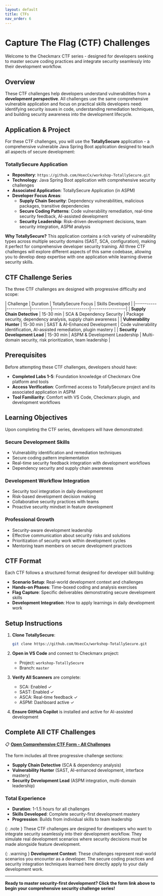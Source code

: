 ```yaml
---
layout: default
title: CTFs
nav_order: 6
---
```


# Capture The Flag (CTF) Challenges

Welcome to the Checkmarx CTF series - designed for developers seeking to master secure coding practices and integrate security seamlessly into their development workflow.

## Overview

These CTF challenges help developers understand vulnerabilities from a **development perspective**. All challenges use the same comprehensive vulnerable application and focus on practical skills developers need: identifying security issues in code, understanding remediation techniques, and building security awareness into the development lifecycle.

## Application & Project

For these CTF challenges, you will use the **TotallySecure** application - a comprehensive vulnerable Java Spring Boot application designed to teach all aspects of secure development:

### **TotallySecure Application**
- **Repository**: `https://github.com/HsecCx/workshop-TotallySecure.git` 
- **Technology**: Java Spring Boot application with comprehensive security challenges
- **Associated Application**: TotallySecure Application (in ASPM)
- **Developer Focus Areas**:
  - **Supply Chain Security**: Dependency vulnerabilities, malicious packages, transitive dependencies
  - **Secure Coding Patterns**: Code vulnerability remediation, real-time security feedback, AI-assisted development
  - **Security Leadership**: Risk-driven development decisions, team security integration, ASPM analysis

**Why TotallySecure?** This application contains a rich variety of vulnerability types across multiple security domains (SAST, SCA, configuration), making it perfect for comprehensive developer security training. All three CTF challenges will explore different aspects of this same codebase, allowing you to develop deep expertise with one application while learning diverse security skills.

## CTF Challenge Series

The three CTF challenges are designed with progressive difficulty and scope:

| Challenge | Duration | TotallySecure Focus | Skills Developed |
|-----------|------------|----------|-------------------|------------------|
| **Supply Chain Detective**  | 15-30 min | SCA & Dependency Security | Package security, dependency analysis, supply chain awareness |
| **Vulnerability Hunter**  | 15-30 min | SAST & AI-Enhanced Development | Code vulnerability identification, AI-assisted remediation, plugin mastery |
| **Security Development Lead**  | 15-30 min | ASPM & Development Leadership | Multi-domain security, risk prioritization, team leadership |

## Prerequisites

Before attempting these CTF challenges, developers should have:

- **Completed Labs 1-5**: Foundation knowledge of Checkmarx One platform and tools
- **Access Verification**: Confirmed access to TotallySecure project and its associated application in ASPM
- **Tool Familiarity**: Comfort with VS Code, Checkmarx plugin, and development workflows

## Learning Objectives

Upon completing the CTF series, developers will have demonstrated:

### **Secure Development Skills**
- Vulnerability identification and remediation techniques
- Secure coding pattern implementation
- Real-time security feedback integration with development workflows
- Dependency security and supply chain awareness

### **Development Workflow Integration**
- Security tool integration in daily development
- Risk-based development decision making
- Collaborative security practices with teams
- Proactive security mindset in feature development

### **Professional Growth**
- Security-aware development leadership
- Effective communication about security risks and solutions
- Prioritization of security work within development cycles
- Mentoring team members on secure development practices

## CTF Format

Each CTF follows a structured format designed for developer skill building:

- **Scenario Setup**: Real-world development context and challenges
- **Hands-on Phases**: Time-boxed coding and analysis exercises
- **Flag Capture**: Specific deliverables demonstrating secure development skills
- **Development Integration**: How to apply learnings in daily development work

## Setup Instructions

1. **Clone TotallySecure**:
   ```bash
   git clone https://github.com/HsecCx/workshop-TotallySecure.git
   ```

2. **Open in VS Code** and connect to Checkmarx project:
   - Project: `workshop-TotallySecure`
   - Branch: `master`

3. **Verify All Scanners** are complete:
   - SCA: Enabled ✓
   - SAST: Enabled ✓  
   - ASCA: Real-time feedback ✓
   - ASPM: Dashboard active ✓

4. **Ensure GitHub Copilot** is installed and active for AI-assisted development

## Complete All CTF Challenges

📋 **[Open Comprehensive CTF Form - All Challenges](your-microsoft-forms-link)**

The form includes all three progressive challenge sections:
- **Supply Chain Detective** (SCA & dependency analysis)
- **Vulnerability Hunter** (SAST, AI-enhanced development, interface mastery)  
- **Security Development Lead** (ASPM integration, multi-domain leadership)

### **Total Experience**
- **Duration**: 1-1.5 hours for all challenges
- **Skills Developed**: Complete security-first development mastery
- **Progression**: Builds from individual skills to team leadership

{: .note }
These CTF challenges are designed for developers who want to integrate security seamlessly into their development workflow. They simulate real development scenarios where security decisions must be made alongside feature development.

{: .warning }
**Development Context**: These challenges represent real-world scenarios you encounter as a developer. The secure coding practices and security integration techniques learned here directly apply to your daily development work.

---

**Ready to master security-first development? Click the form link above to begin your comprehensive security challenge series!**